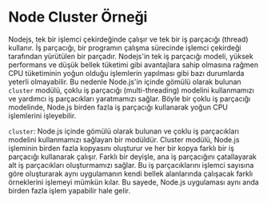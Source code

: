 # Node Cluster Örneği

Nodejs, tek bir işlemci çekirdeğinde çalışır ve tek bir iş parçacığı (thread) kullanır. İş parçacığı, bir programın çalışma sürecinde işlemci çekirdeği tarafından yürütülen bir parçadır. Nodejs'in tek iş parçacığı modeli, yüksek performans ve düşük bellek tüketimi gibi avantajlara sahip olmasına rağmen CPU tüketiminin yoğun olduğu işlemlerin yapılması gibi bazı durumlarda yeterli olmayabilir. Bu nedenle Node.js'in içinde gömülü olarak bulunan `cluster` modülü, çoklu iş parçacığı (multi-threading) modelini kullanmamızı ve yardımcı iş parçacıkları yaratmamızı sağlar. Böyle bir çoklu iş parçacığı modelinde, Node.js birden fazla iş parçacığı kullanarak yoğun CPU işlemlerini işleyebilir.

`cluster`: Node.js içinde gömülü olarak bulunan ve çoklu iş parçacıkları modelini kullanmamızı sağlayan bir modüldür. Cluster modülü, Node.js işleminin birden fazla kopyasını oluşturur ve her bir kopya farklı bir iş parçacığı kullanarak çalışır. Farklı bir deyişle, ana iş parçacığını çatallayarak alt iş parçacıkları oluşturmamızı sağlar. Bu iş parçacıklarını işlemci sayısına göre oluşturarak aynı uygulamanın kendi bellek alanlarında çalışacak farklı örneklerini işlemeyi mümkün kılar. Bu sayede, Node.js uygulaması aynı anda birden fazla işlem yapabilir hale gelir.